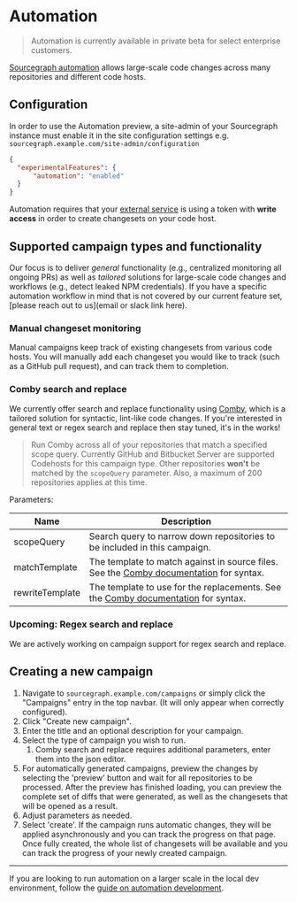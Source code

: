 # Automation

> Automation is currently available in private beta for select enterprise customers.

[Sourcegraph automation](https://about.sourcegraph.com/product/automation) allows large-scale code changes across many repositories and different code hosts.

## Configuration

In order to use the Automation preview, a site-admin of your Sourcegraph instance must enable it in the site configuration settings e.g. `sourcegraph.example.com/site-admin/configuration`

```json
{
  "experimentalFeatures": {
      "automation": "enabled"
  }
}
```

Automation requires that your [external service](../admin/external_service.md) is using a token with **write access** in order to create changesets on your code host.

## Supported campaign types and functionality

Our focus is to deliver _general_ functionality (e.g., centralized monitoring all ongoing PRs) as well as _tailored_ solutions for large-scale code changes and workflows (e.g., detect leaked NPM credentials). If you have a specific automation workflow in mind that is not covered by our current feature set, [please reach out to us](email or slack link here).

### Manual changeset monitoring

Manual campaigns keep track of existing changesets from various code hosts. You will manually add each changeset you would like to track (such as a GitHub pull request), and can track them to completion.

### Comby search and replace

We currently offer search and replace functionality using [Comby](https://comby.dev), which is a tailored solution for syntactic, lint-like code changes. If you're interested in general text or regex search and replace then stay tuned, it's in the works!

> Run Comby across all of your repositories that match a specified scope query. Currently GitHub and Bitbucket Server are supported Codehosts for this campaign type. Other repositories **won't** be matched by the `scopeQuery` parameter. Also, a maximum of 200 repositories applies at this time.

Parameters:

| Name            | Description                                                                                    |
| --------------- | ---------------------------------------------------------------------------------------------- |
| scopeQuery      | Search query to narrow down repositories to be included in this campaign.                            |
| matchTemplate   | The template to match against in source files. See the [Comby documentation](https://comby.dev/#match-syntax) for syntax. |
| rewriteTemplate | The template to use for the replacements. See the [Comby documentation](https://comby.dev/#match-syntax) for syntax.      |

### Upcoming: Regex search and replace

We are actively working on campaign support for regex search and replace.

## Creating a new campaign

1. Navigate to `sourcegraph.example.com/campaigns` or simply click the "Campaigns" entry in the top navbar. (It will only appear when correctly configured).
1. Click "Create new campaign".
1. Enter the title and an optional description for your campaign.
1. Select the type of campaign you wish to run.
   1. Comby search and replace requires additional parameters, enter them into the json editor.
1. For automatically generated campaigns, preview the changes by selecting the 'preview' button and wait for all repositories to be processed. After the preview has finished loading, you can preview the complete set of diffs that were generated, as well as the changesets that will be opened as a result.
1. Adjust parameters as needed.
1. Select 'create'. If the campaign runs automatic changes, they will be applied asynchronously and you can track the progress on that page. Once fully created, the whole list of changesets will be available and you can track the progress of your newly created campaign.

---

If you are looking to run automation on a larger scale in the local dev environment, follow the [guide on automation development](../dev/automation_development.md).
